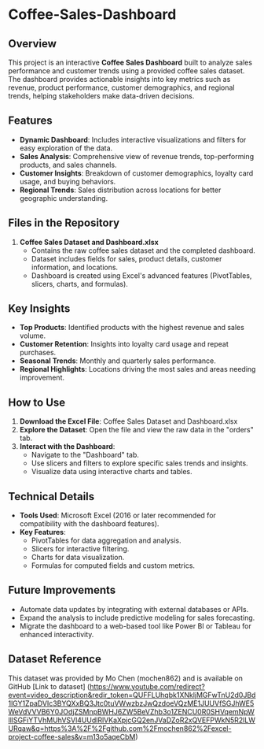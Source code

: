 # Coffee-Sales-Dashboard

## Overview
This project is an interactive **Coffee Sales Dashboard** built to analyze sales performance and customer trends using a provided coffee sales dataset. The dashboard provides actionable insights into key metrics such as revenue, product performance, customer demographics, and regional trends, helping stakeholders make data-driven decisions.

## Features
- **Dynamic Dashboard**: Includes interactive visualizations and filters for easy exploration of the data.
- **Sales Analysis**: Comprehensive view of revenue trends, top-performing products, and sales channels.
- **Customer Insights**: Breakdown of customer demographics, loyalty card usage, and buying behaviors.
- **Regional Trends**: Sales distribution across locations for better geographic understanding.

## Files in the Repository
1. **Coffee Sales Dataset and Dashboard.xlsx**  
   - Contains the raw coffee sales dataset and the completed dashboard.
   - Dataset includes fields for sales, product details, customer information, and locations.
   - Dashboard is created using Excel's advanced features (PivotTables, slicers, charts, and formulas).

## Key Insights
- **Top Products**: Identified products with the highest revenue and sales volume.
- **Customer Retention**: Insights into loyalty card usage and repeat purchases.
- **Seasonal Trends**: Monthly and quarterly sales performance.
- **Regional Highlights**: Locations driving the most sales and areas needing improvement.

## How to Use
1. **Download the Excel File**: Coffee Sales Dataset and Dashboard.xlsx
2. **Explore the Dataset**: Open the file and view the raw data in the "orders" tab.
3. **Interact with the Dashboard**:
   - Navigate to the "Dashboard" tab.
   - Use slicers and filters to explore specific sales trends and insights.
   - Visualize data using interactive charts and tables.

## Technical Details
- **Tools Used**: Microsoft Excel (2016 or later recommended for compatibility with the dashboard features).
- **Key Features**:
  - PivotTables for data aggregation and analysis.
  - Slicers for interactive filtering.
  - Charts for data visualization.
  - Formulas for computed fields and custom metrics.

## Future Improvements
- Automate data updates by integrating with external databases or APIs.
- Expand the analysis to include predictive modeling for sales forecasting.
- Migrate the dashboard to a web-based tool like Power BI or Tableau for enhanced interactivity.

## Dataset Reference
This dataset was provided by Mo Chen (mochen862) and is available on GitHub [Link to dataset] (https://www.youtube.com/redirect?event=video_description&redir_token=QUFFLUhqbk1XNkljMGFwTnU2d0JBd1lGY1ZpaDVIc3BYQXxBQ3Jtc0tuVWwzbzJwQzdoeVQzME1JUUVfSGJhWE5WeVdVVVB6Y0JOdjZSMnpBWHJ6ZW5BeVZhb3o1ZENCU0R0SHVqemNpWlllSGFiYTVhMUhVSVl4UUdlRlVKaXpjcGQ2enJVaDZoR2xQVEFPWkN5R2lLWURqaw&q=https%3A%2F%2Fgithub.com%2Fmochen862%2Fexcel-project-coffee-sales&v=m13o5aqeCbM)
